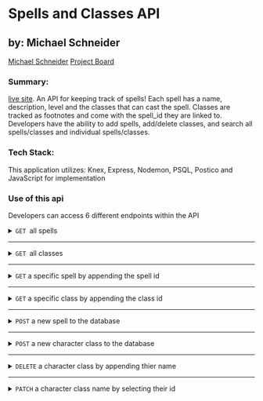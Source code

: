 # Spells and Classes API
## by: Michael Schneider
[Michael Schneider](https://github.com/mschneider247)
[Project Board](https://github.com/mschneider247/BYOB/projects/1)

### Summary:
[live site](https://spells-classes-api.herokuapp.com/).
An API for keeping track of spells!  Each spell has a name, description, level and the classes that can cast the spell. Classes are tracked as footnotes and come with the spell_id they are linked to. Developers have the ability to add spells, add/delete classes, and search all spells/classes and individual spells/classes.

### Tech Stack:
This application utilizes: Knex, Express, Nodemon, PSQL, Postico and JavaScript for implementation 

### Use of this api
 Developers can access 6 different endpoints within the API

<details>

  <summary><code>GET </code>all spells</summary>
  example request : `GET` `/api/v1/spells`
  <br>
  example response: 

  ```javascript

  [
    {
        "id": 174,
        "name": "Conjure Snacks",
        "level": 3,
        "description": "Create 45 pounds worth of snacks, delicious, but not very nutritious",
        "created_at": "2019-11-21T20:41:25.054Z",
        "updated_at": "2019-11-21T20:41:25.054Z"
    },
    {
        "id": 182,
        "name": "Emergency Command Hologram",
        "level": 6,
        "description": "Conjure a holographic Doctor that can dispence advice and medical care for 30 minutes",
        "created_at": "2019-11-21T20:41:25.061Z",
        "updated_at": "2019-11-21T20:41:25.061Z"
    }...
  ]

  ```

</details>

---

<details>
  <summary><code>GET </code>all classes</summary>
  example request : `GET` `/api/v1/classes`\
  <br>
  example response: 

  ```javascript

[
    {
        "id": 1,
        "name": "Wizard",
        "spell_id": 159,
        "created_at": "2019-11-21T20:41:25.065Z",
        "updated_at": "2019-11-21T20:41:25.065Z"
    },
    {
        "id": 2,
        "name": "Druid",
        "spell_id": 161,
        "created_at": "2019-11-21T20:41:25.066Z",
        "updated_at": "2019-11-21T20:41:25.066Z"
    },
    {
        "id": 3,
        "name": "Ranger",
        "spell_id": 161,
        "created_at": "2019-11-21T20:41:25.067Z",
        "updated_at": "2019-11-21T20:41:25.067Z"
    }...
  ]

  ```

</details>

---

<details>
  <summary><code>GET</code> a specific spell by appending the spell id</summary>
  example request : `GET` `/api/v1/spells/164`
  <br>
  example response: 

  ```javascript

{
    "id": 164,
    "name": "Touch of the Grave",
    "level": 0,
    "description": "A disembodied skeletal hand appears in mid air and smacks the target",
    "created_at": "2019-11-21T20:41:25.044Z",
    "updated_at": "2019-11-21T20:41:25.044Z"
}
  ```
</details>

---

<details>
  <summary><code>GET</code> a specific class by appending the class id</summary>
  example request : `GET` `/api/v1/classes/11`
  <br>
  example response: 

  ```javascript

{
    "id": 11,
    "name": "Warlock",
    "spell_id": 164,
    "created_at": "2019-11-21T20:41:25.071Z",
    "updated_at": "2019-11-21T20:41:25.071Z"
}

  ```

</details>

---

<details>
  <summary><code>POST</code> a new spell to the database</summary>
  example request : `POST` `/api/v1/spells`
  <br>
  body.json()

  ```javascript

{
	"name": "Post spell to API",
	"level": 2,
	"description": "Allow Front End Developer to post a new spell to the database",
	"classes": ["Wizard", "Developer", "Engineer"]
}

  ```

  example response: 

  ```javascript

{
  "name": "Post spell to API"
}

  ```

</details>

---

<details>
  <summary><code>POST</code> a new character class to the database</summary>
  example request : `POST` `/api/v1/classes`
  <br>
  body.json()

  ```javascript

{
	"name": "Archeologist"
}

  ```

  example response: 

  ```javascript

{
  "name": "Archeologist"
}

  ```

</details>

---

<details>
  <summary><code>DELETE</code> a character class by appending thier name</summary>
  
  example request : `DELETE` `/api/v1/classes/Bank Teller`
  <br>
  example response: 

  ```javascript

"Character class: Bank Teller DELETED"

  ```

</details>

---

<details>
  <summary><code>PATCH</code> a character class name by selecting their id</summary>
  
  example request : `PATCH` `/api/v1/classes/75`
  body.json()

  ```javascript

{
	"name": "Nerf Herder"
}

  ```

  <br>
  example response: 

  ```javascript

{
    "message": "Class renamed!"
}

  ```

</details>
